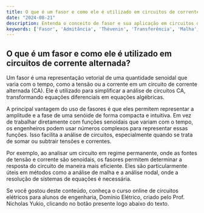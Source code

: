 ```yaml
---
title: O que é um fasor e como ele é utilizado em circuitos de corrente alternada?
date: "2024-08-21"
description: Entenda o conceito de fasor e sua aplicação em circuitos de corrente alternada.
keywords: ['Fasor', 'Admitância', 'Thévenin', 'Transferência', 'Malha', 'permanente', 'Máxima']
---
```


## O que é um fasor e como ele é utilizado em circuitos de corrente alternada?

Um fasor é uma representação vetorial de uma quantidade senoidal que varia com o tempo, como a tensão ou a corrente em um circuito de corrente alternada (CA). Ele é utilizado para simplificar a análise de circuitos CA, transformando equações diferenciais em equações algébricas. 

A principal vantagem do uso de fasores é que eles permitem representar a amplitude e a fase de uma senóide de forma compacta e intuitiva. Em vez de trabalhar diretamente com funções senoidais que variam com o tempo, os engenheiros podem usar números complexos para representar essas funções. Isso facilita a análise de circuitos, especialmente quando se trata de somar ou subtrair tensões e correntes.

Por exemplo, ao analisar um circuito em regime permanente, onde as fontes de tensão e corrente são senoidais, os fasores permitem determinar a resposta do circuito de maneira mais eficiente. Eles são particularmente úteis em métodos como a análise de malha e a análise nodal, onde a resolução de sistemas de equações é necessária.

Se você gostou deste conteúdo, conheça o curso online de circuitos elétricos para alunos de engenharia, Domínio Elétrico, criado pelo Prof. Nicholas Yukio, clicando no botão presente logo abaixo do texto.